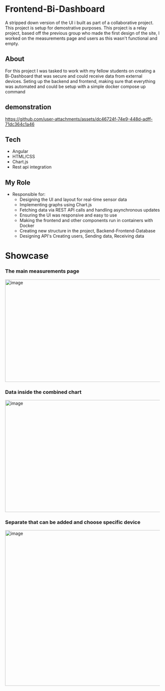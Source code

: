 # Frontend-Bi-Dashboard
A stripped down version of the UI i built as part of a collaborative project. This project is setup for demostrative purposes.
This project is a relay project, based off the previous group who made the first design of the site, I worked on the measurements page and
users as this wasn't functional and empty.

## About
For this project I was tasked to work with my fellow students on creating a Bi-Dashboard that was secure
and could receive data from external devices. Seting up the backend and frontend, making sure that everything 
was automated and could be setup with a simple docker compose up command 

## demonstration

https://github.com/user-attachments/assets/dc46724f-74e9-448d-adff-71dc364c1a46



## Tech

- Angular
- HTML/CSS
- Chart.js
- Rest api integration

## My Role

- Responsible for:
  - Designing the UI and layout for real-time sensor data
  - Implementing graphs using Chart.js
  - Fetching data via REST API calls and handling asynchronous updates
  - Ensuring the UI was responsive and easy to use
  - Making the frontend and other components run in containers with Docker
  - Creating new structure in the project, Backend-Frontend-Database
  - Designing API's Creating users, Sending data, Receiving data
  

# Showcase

### The main measurements page

<img width="615" height="334" alt="image" src="https://github.com/user-attachments/assets/b40cb5fd-55b7-45c4-9477-78059be55218" />

### Data inside the combined chart

<img width="619" height="365" alt="image" src="https://github.com/user-attachments/assets/285debdc-59d0-437f-9896-2bc3fc0c0bb4" />

### Separate that can be added and choose specific device

<img width="615" height="507" alt="image" src="https://github.com/user-attachments/assets/28e80fb2-4c47-49b7-b9fe-f421059c5236" />


